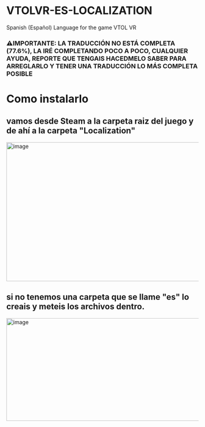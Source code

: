 # VTOLVR-ES-LOCALIZATION
Spanish (Español) Language for the game VTOL VR
<h3> ⚠️IMPORTANTE: LA TRADUCCIÓN NO ESTÁ COMPLETA (77.6%), LA IRÉ COMPLETANDO POCO A POCO, CUALQUIER AYUDA, REPORTE QUE TENGAIS HACEDMELO SABER PARA ARREGLARLO Y TENER UNA TRADUCCIÓN LO MÁS COMPLETA POSIBLE</h3>

# Como instalarlo
<h2>vamos desde Steam a la carpeta raiz del juego y de ahí a la carpeta "Localization"</h2>
<img width="519" height="365" alt="image" src="https://github.com/user-attachments/assets/98676cfe-387f-4c2e-8e63-b7cadf94588f" />
<h2>si no tenemos una carpeta que se llame "es" lo creais y meteis los archivos dentro.</h2>
<img width="646" height="270" alt="image" src="https://github.com/user-attachments/assets/a3b93811-af5d-4cf2-9096-b3126fe132f6" />
